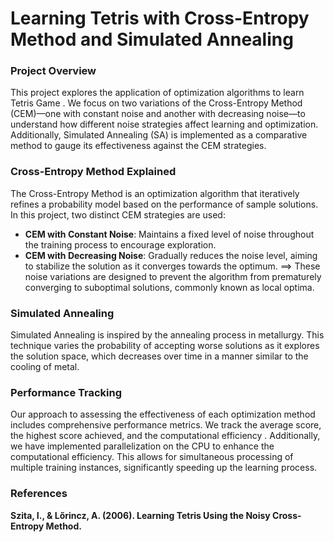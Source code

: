 
# Learning Tetris with Cross-Entropy Method and Simulated Annealing

### Project Overview
This project explores the application of optimization algorithms to learn Tetris Game .
We focus on two variations of the Cross-Entropy Method (CEM)—one with constant noise and another with decreasing noise—to understand how different noise strategies affect learning and optimization. Additionally, Simulated Annealing (SA) is implemented as a comparative method to gauge its effectiveness against the CEM strategies.

### Cross-Entropy Method Explained
The Cross-Entropy Method is an optimization algorithm that iteratively refines a probability model based on the performance of sample solutions. In this project, two distinct CEM strategies are used:
- **CEM with Constant Noise**: Maintains a fixed level of noise throughout the training process to encourage exploration.
- **CEM with Decreasing Noise**: Gradually reduces the noise level, aiming to stabilize the solution as it converges towards the optimum.
==> These noise variations are designed to prevent the algorithm from prematurely converging to suboptimal solutions, commonly known as local optima.

### Simulated Annealing
Simulated Annealing is inspired by the annealing process in metallurgy. This technique varies the probability of accepting worse solutions as it explores the solution space, which decreases over time in a manner similar to the cooling of metal.


### Performance Tracking
Our approach to assessing the effectiveness of each optimization method includes comprehensive performance metrics. We track the average score, the highest score achieved, and the computational efficiency . Additionally, we have implemented parallelization on the CPU to enhance the computational efficiency. This allows for simultaneous processing of multiple training instances, significantly speeding up the learning process. 


### References 

 **Szita, I., & Lőrincz, A. (2006). Learning Tetris Using the Noisy Cross-Entropy Method.**


